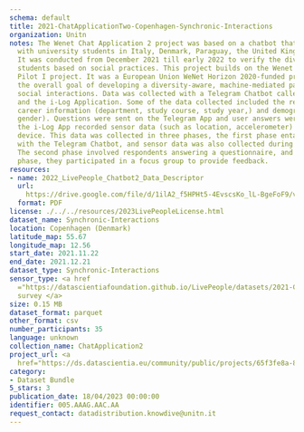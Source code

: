 ```yaml
---
schema: default
title: 2021-ChatApplicationTwo-Copenhagen-Synchronic-Interactions
organization: Unitn
notes: The Wenet Chat Application 2 project was based on a chatbot that interacted
  with university students in Italy, Denmark, Paraguay, the United Kingdom, and Mongolia.
  It was conducted from December 2021 till early 2022 to verify the diversity among
  students based on social practices. This project builds on the Wenet Chat Application
  Pilot I project. It was a European Union WeNet Horizon 2020-funded project with
  the overall goal of developing a diversity-aware, machine-mediated paradigm for
  social interactions. Data was collected with a Telegram Chatbot called Ask4help
  and the i-Log Application. Some of the data collected included the respondent's
  career information (department, study course, study year,) and demographics (age,
  gender). Questions were sent on the Telegram App and user answers were recorded,
  the i-Log App recorded sensor data (such as location, accelerometer) from the user
  device. This data was collected in three phases, the first phase entailed interacting
  with the Telegram Chatbot, and sensor data was also collected during this phase.
  The second phase involved respondents answering a questionnaire, and in the third
  phase, they participated in a focus group to provide feedback.
resources:
- name: 2022_LivePeople_Chatbot2_Data_Descriptor
  url: 
    https://drive.google.com/file/d/1ilA2_f5HPHt5-4EvscsKo_lL-BgeFoF9/view?usp=sharing
  format: PDF
license: ./../../resources/2023LivePeopleLicense.html
dataset_name: Synchronic-Interactions
location: Copenhagen (Denmark)
latitude_map: 55.67
longitude_map: 12.56
start_date: 2021.11.22
end_date: 2021.12.21
dataset_type: Synchronic-Interactions
sensor_type: <a href 
  ="https://datascientiafoundation.github.io/LivePeople/datasets/2021-CH2-Copenhagen-Questionnaire%20Exit%20Survey/">Exit
  survey </a>
size: 0.15 MB
dataset_format: parquet
other_format: csv
number_participants: 35
language: unknown
collection_name: ChatApplication2
project_url: <a 
  href="https://ds.datascientia.eu/community/public/projects/65f3fe8a-81e0-4177-8bec-7e52ad251c2d">https://ds.datascientia.eu/community/public/projects/65f3fe8a-81e0-4177-8bec-7e52ad251c2d</a>
category:
- Dataset Bundle
5_stars: 3
publication_date: 18/04/2023 00:00:00
identifier: 005.AAAG.AAC.AA
request_contact: datadistribution.knowdive@unitn.it
---
```


